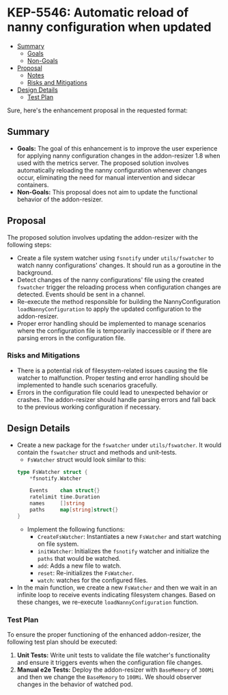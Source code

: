 # KEP-5546: Automatic reload of nanny configuration when updated

<!-- toc -->
- [Summary](#summary)
    - [Goals](#goals)
    - [Non-Goals](#non-goals)
- [Proposal](#proposal)
    - [Notes](#notes)
    - [Risks and Mitigations](#risks-and-mitigations)
- [Design Details](#design-details)
    - [Test Plan](#test-plan)
<!-- /toc -->

Sure, here's the enhancement proposal in the requested format:

## Summary
- **Goals:** The goal of this enhancement is to improve the user experience for applying nanny configuration changes in the addon-resizer 1.8 when used with the metrics server. The proposed solution involves automatically reloading the nanny configuration whenever changes occur, eliminating the need for manual intervention and sidecar containers. 
- **Non-Goals:** This proposal does not aim to update the functional behavior of the addon-resizer.

## Proposal
The proposed solution involves updating the addon-resizer with the following steps:
- Create a file system watcher using `fsnotify` under `utils/fswatcher` to watch nanny configurations' changes. It should run as a goroutine in the background.
- Detect changes of the nanny configurations' file using the created `fswatcher` trigger the reloading process when configuration changes are detected. Events should be sent in a channel.
- Re-execute the method responsible for building the NannyConfiguration `loadNannyConfiguration` to apply the updated configuration to the addon-resizer.
- Proper error handling should be implemented to manage scenarios where the configuration file is temporarily inaccessible or if there are parsing errors in the configuration file.

### Risks and Mitigations
- There is a potential risk of filesystem-related issues causing the file watcher to malfunction. Proper testing and error handling should be implemented to handle such scenarios gracefully.
- Errors in the configuration file could lead to unexpected behavior or crashes. The addon-resizer should handle parsing errors and fall back to the previous working configuration if necessary.

## Design Details
- Create a new package for the `fswatcher` under `utils/fswatcher`. It would contain the `fswatcher` struct and methods and unit-tests.
    - `FsWatcher` struct would look similar to this:
    ```go
    type FsWatcher struct {
        *fsnotify.Watcher

        Events    chan struct{}
        ratelimit time.Duration
        names     []string
        paths     map[string]struct{}
    }
    ```
    - Implement the following functions:
        - `CreateFsWatcher`: Instantiates a new `FsWatcher` and start watching on file system.
        - `initWatcher`: Initializes the `fsnotify` watcher and initialize the `paths` that would be watched.
        - `add`: Adds a new file to watch.
        - `reset`: Re-initializes the `FsWatcher`.
        - `watch`: watches for the configured files.
- In the main function, we create a new `FsWatcher` and then we wait in an infinite loop to receive events indicating
filesystem changes. Based on these changes, we re-execute `loadNannyConfiguration` function.


### Test Plan
To ensure the proper functioning of the enhanced addon-resizer, the following test plan should be executed:
1. **Unit Tests:** Write unit tests to validate the file watcher's functionality and ensure it triggers events when the configuration file changes.
2. **Manual e2e Tests:** Deploy the addon-resizer with `BaseMemory` of `300Mi` and then we change the `BaseMemory` to `100Mi`. We should observer changes in the behavior of watched pod.


[fsnotify]: https://github.com/fsnotify/fsnotify
